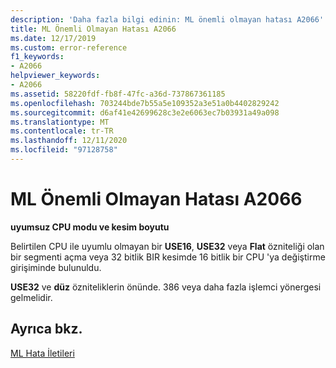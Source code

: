 ```yaml
---
description: 'Daha fazla bilgi edinin: ML önemli olmayan hatası A2066'
title: ML Önemli Olmayan Hatası A2066
ms.date: 12/17/2019
ms.custom: error-reference
f1_keywords:
- A2066
helpviewer_keywords:
- A2066
ms.assetid: 58220fdf-fb8f-47fc-a36d-737867361185
ms.openlocfilehash: 703244bde7b55a5e109352a3e51a0b4402829242
ms.sourcegitcommit: d6af41e42699628c3e2e6063ec7b03931a49a098
ms.translationtype: MT
ms.contentlocale: tr-TR
ms.lasthandoff: 12/11/2020
ms.locfileid: "97128758"
---
```

# <a name="ml-nonfatal-error-a2066"></a>ML Önemli Olmayan Hatası A2066

**uyumsuz CPU modu ve kesim boyutu**

Belirtilen CPU ile uyumlu olmayan bir **USE16**, **USE32** veya **Flat** özniteliği olan bir segmenti açma veya 32 bitlik BIR kesimde 16 bitlik bir CPU 'ya değiştirme girişiminde bulunuldu.

**USE32** ve **düz** özniteliklerin önünde. 386 veya daha fazla işlemci yönergesi gelmelidir.

## <a name="see-also"></a>Ayrıca bkz.

[ML Hata İletileri](ml-error-messages.md)
